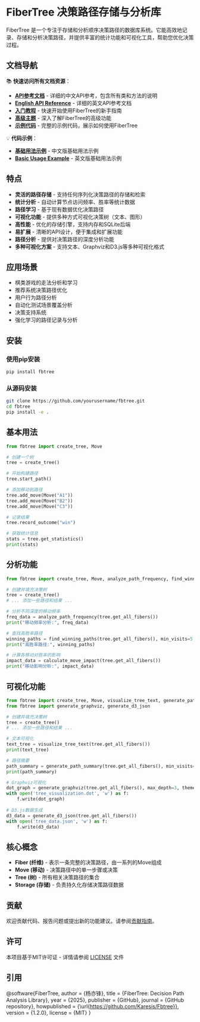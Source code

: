 ﻿# FiberTree 决策路径存储与分析库

FiberTree 是一个专注于存储和分析顺序决策路径的数据库系统。它能高效地记录、存储和分析决策路径，并提供丰富的统计功能和可视化工具，帮助您优化决策过程。

## 文档导航

📚 **快速访问所有文档资源**：

- **[API参考文档](docs/api_reference.md)** - 详细的中文API参考，包含所有类和方法的说明
- **[English API Reference](docs/en/api_reference.md)** - 详细的英文API参考文档
- **[入门教程](docs/tutorials/getting_started.md)** - 快速开始使用FiberTree的新手指南
- **[高级主题](docs/tutorials/advanced_topics.md)** - 深入了解FiberTree的高级功能
- **[示例代码](examples/)** - 完整的示例代码，展示如何使用FiberTree

💡 **代码示例**：
- **[基础用法示例](examples/correct_usage.py)** - 中文版基础用法示例
- **[Basic Usage Example](examples/correct_usage_en.py)** - 英文版基础用法示例

## 特点

- **灵活的路径存储** - 支持任何序列化决策路径的存储和检索
- **统计分析** - 自动计算节点访问频率、胜率等统计数据
- **路径学习** - 基于现有数据优化决策路径
- **可视化功能** - 提供多种方式可视化决策树（文本、图形）
- **高性能** - 优化的存储引擎，支持内存和SQLite后端
- **易扩展** - 清晰的API设计，便于集成和扩展功能
- **路径分析** - 提供对决策路径的深度分析功能
- **多种可视化方案** - 支持文本、Graphviz和D3.js等多种可视化格式

## 应用场景

- 棋类游戏的走法分析和学习
- 推荐系统决策路径优化
- 用户行为路径分析
- 自动化测试场景覆盖分析
- 决策支持系统
- 强化学习的路径记录与分析

## 安装

### 使用pip安装

```bash
pip install fbtree
```

### 从源码安装

```bash
git clone https://github.com/yourusername/fbtree.git
cd fbtree
pip install -e .
```

## 基本用法

```python
from fbtree import create_tree, Move

# 创建一个树
tree = create_tree()

# 开始构建路径
tree.start_path()

# 添加移动到路径
tree.add_move(Move("A1"))
tree.add_move(Move("B2"))
tree.add_move(Move("C3"))

# 记录结果
tree.record_outcome("win")

# 获取统计信息
stats = tree.get_statistics()
print(stats)
```

## 分析功能

```python
from fbtree import create_tree, Move, analyze_path_frequency, find_winning_paths, calculate_move_impact

# 创建并填充决策树
tree = create_tree()
# ... 添加一些路径和结果 ...

# 分析不同深度的移动频率
freq_data = analyze_path_frequency(tree.get_all_fibers())
print("移动频率分析:", freq_data)

# 查找高胜率路径
winning_paths = find_winning_paths(tree.get_all_fibers(), min_visits=5, min_win_rate=0.6)
print("高胜率路径:", winning_paths)

# 计算各移动对胜率的影响
impact_data = calculate_move_impact(tree.get_all_fibers())
print("移动影响分析:", impact_data)
```

## 可视化功能

```python
from fbtree import create_tree, Move, visualize_tree_text, generate_path_summary
from fbtree import generate_graphviz, generate_d3_json

# 创建并填充决策树
tree = create_tree()
# ... 添加一些路径和结果 ...

# 文本可视化
text_tree = visualize_tree_text(tree.get_all_fibers())
print(text_tree)

# 路径摘要
path_summary = generate_path_summary(tree.get_all_fibers(), min_visits=3)
print(path_summary)

# Graphviz可视化
dot_graph = generate_graphviz(tree.get_all_fibers(), max_depth=3, theme='light')
with open('tree_visualization.dot', 'w') as f:
    f.write(dot_graph)
    
# D3.js数据生成
d3_data = generate_d3_json(tree.get_all_fibers())
with open('tree_data.json', 'w') as f:
    f.write(d3_data)
```

## 核心概念

- **Fiber (纤维)** - 表示一条完整的决策路径，由一系列的Move组成
- **Move (移动)** - 决策路径中的单一步骤或决策
- **Tree (树)** - 所有相关决策路径的集合
- **Storage (存储)** - 负责持久化存储决策路径数据

## 贡献

欢迎贡献代码、报告问题或提出新的功能建议。请参阅[贡献指南](CONTRIBUTING.md)。

## 许可

本项目基于MIT许可证 - 详情请参阅 [LICENSE](LICENSE) 文件 

## 引用
@software{FiberTree,
  author = {杨亦锋},
  title = {FiberTree: Decision Path Analysis Library},
  year = {2025},
  publisher = {GitHub},
  journal = {GitHub repository},
  howpublished = {\url{https://github.com/Karesis/Fbtree}},
  version = {1.2.0},
  license = {MIT}
}
